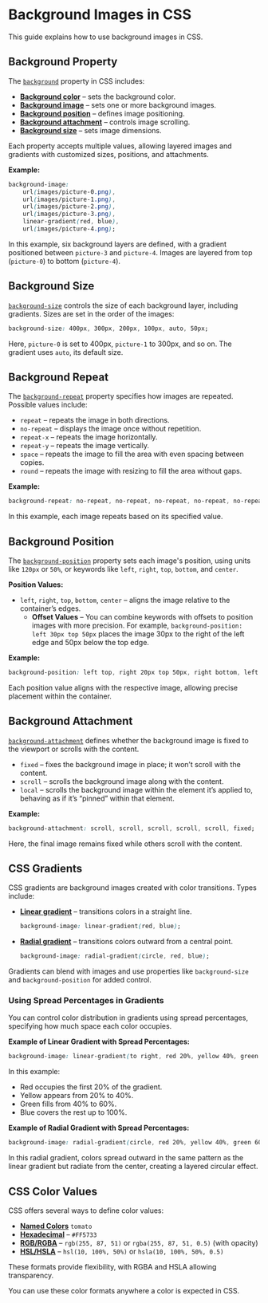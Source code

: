 # Background Images in CSS

This guide explains how to use background images in CSS.

## Background Property

The [`background`](https://developer.mozilla.org/en-US/docs/Web/CSS/background) property in CSS includes:

- **[Background color](https://developer.mozilla.org/en-US/docs/Web/CSS/background-color)** – sets the background color.
- **[Background image](https://developer.mozilla.org/en-US/docs/Web/CSS/background-image)** – sets one or more background images.
- **[Background position](https://developer.mozilla.org/en-US/docs/Web/CSS/background-position)** – defines image positioning.
- **[Background attachment](https://developer.mozilla.org/en-US/docs/Web/CSS/background-attachment)** – controls image scrolling.
- **[Background size](https://developer.mozilla.org/en-US/docs/Web/CSS/background-size)** – sets image dimensions.

Each property accepts multiple values, allowing layered images and gradients with customized sizes, positions, and attachments.

**Example:**

```css
background-image: 
    url(images/picture-0.png),
    url(images/picture-1.png),
    url(images/picture-2.png),
    url(images/picture-3.png),
    linear-gradient(red, blue),
    url(images/picture-4.png);
```

In this example, six background layers are defined, with a gradient positioned between `picture-3` and `picture-4`. Images are layered from top (`picture-0`) to bottom (`picture-4`).

## Background Size

[`background-size`](https://developer.mozilla.org/en-US/docs/Web/CSS/background-size) controls the size of each background layer, including gradients. Sizes are set in the order of the images:

```css
background-size: 400px, 300px, 200px, 100px, auto, 50px;
```

Here, `picture-0` is set to 400px, `picture-1` to 300px, and so on. The gradient uses `auto`, its default size.

## Background Repeat

The [`background-repeat`](https://developer.mozilla.org/en-US/docs/Web/CSS/background-repeat) property specifies how images are repeated. Possible values include:

- `repeat` – repeats the image in both directions.
- `no-repeat` – displays the image once without repetition.
- `repeat-x` – repeats the image horizontally.
- `repeat-y` – repeats the image vertically.
- `space` – repeats the image to fill the area with even spacing between copies.
- `round` – repeats the image with resizing to fill the area without gaps.

**Example:**

```css
background-repeat: no-repeat, no-repeat, no-repeat, no-repeat, no-repeat, repeat;
```

In this example, each image repeats based on its specified value.

## Background Position

The [`background-position`](https://developer.mozilla.org/en-US/docs/Web/CSS/background-position) property sets each image's position, using units like `120px` or `50%`, or keywords like `left`, `right`, `top`, `bottom`, and `center`.

**Position Values:**

- `left`, `right`, `top`, `bottom`, `center` – aligns the image relative to the container’s edges.
  - **Offset Values** – You can combine keywords with offsets to position images with more precision. For example, `background-position: left 30px top 50px` places the image 30px to the right of the left edge and 50px below the top edge.

**Example:**

```css
background-position: left top, right 20px top 50px, right bottom, left bottom, center, center;
```

Each position value aligns with the respective image, allowing precise placement within the container.

## Background Attachment

[`background-attachment`](https://developer.mozilla.org/en-US/docs/Web/CSS/background-attachment) defines whether the background image is fixed to the viewport or scrolls with the content.

- `fixed` – fixes the background image in place; it won’t scroll with the content.
- `scroll` – scrolls the background image along with the content.
- `local` – scrolls the background image within the element it’s applied to, behaving as if it’s “pinned” within that element.

**Example:**

```css
background-attachment: scroll, scroll, scroll, scroll, scroll, fixed;
```

Here, the final image remains fixed while others scroll with the content.

## CSS Gradients

CSS gradients are background images created with color transitions. Types include:

- **[Linear gradient](https://developer.mozilla.org/en-US/docs/Web/CSS/linear-gradient)** – transitions colors in a straight line.
  ```css
  background-image: linear-gradient(red, blue);
  ```
- **[Radial gradient](https://developer.mozilla.org/en-US/docs/Web/CSS/radial-gradient)** – transitions colors outward from a central point.
  ```css
  background-image: radial-gradient(circle, red, blue);
  ```

Gradients can blend with images and use properties like `background-size` and `background-position` for added control.

### Using Spread Percentages in Gradients

You can control color distribution in gradients using spread percentages, specifying how much space each color occupies.

**Example of Linear Gradient with Spread Percentages:**

```css
background-image: linear-gradient(to right, red 20%, yellow 40%, green 60%, blue 100%);
```

In this example:
- Red occupies the first 20% of the gradient.
- Yellow appears from 20% to 40%.
- Green fills from 40% to 60%.
- Blue covers the rest up to 100%.

**Example of Radial Gradient with Spread Percentages:**

```css
background-image: radial-gradient(circle, red 20%, yellow 40%, green 60%, blue 100%);
```

In this radial gradient, colors spread outward in the same pattern as the linear gradient but radiate from the center, creating a layered circular effect.

## CSS Color Values

CSS offers several ways to define color values:

- **[Named Colors](https://developer.mozilla.org/en-US/docs/Web/CSS/named-color)** `tomato`
- **[Hexadecimal](https://developer.mozilla.org/en-US/docs/Web/CSS/color_value#Hex_colors)** – `#FF5733`
- **[RGB/RGBA](https://developer.mozilla.org/en-US/docs/Web/CSS/color_value#RGB_colors)** – `rgb(255, 87, 51)` or `rgba(255, 87, 51, 0.5)` (with opacity)
- **[HSL/HSLA](https://developer.mozilla.org/en-US/docs/Web/CSS/color_value#HSL_colors)** – `hsl(10, 100%, 50%)` or `hsla(10, 100%, 50%, 0.5)`

These formats provide flexibility, with RGBA and HSLA allowing transparency.

You can use these color formats anywhere a color is expected in CSS. 